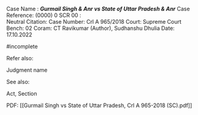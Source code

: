 Case Name : ***Gurmail Singh & Anr vs State of Uttar Pradesh & Anr***
Case Reference: (0000) 0 SCR 00 :  
Neutral Citation:
Case Number: Crl A 965/2018 
Court: Supreme Court
Bench: 02
Coram: CT Ravikumar (Author), Sudhanshu Dhulia
Date: 17.10.2022

#incomplete 

Refer also:

Judgment name

See also:
 
Act, Section

PDF:
[[Gurmail Singh vs State of Uttar Pradesh, Crl A 965-2018 (SC).pdf]]